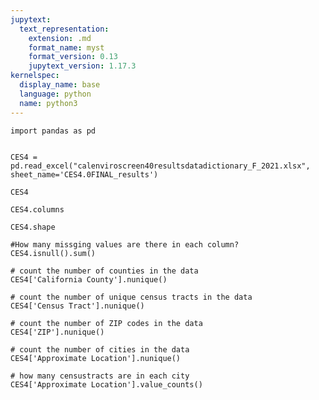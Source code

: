 ```yaml
---
jupytext:
  text_representation:
    extension: .md
    format_name: myst
    format_version: 0.13
    jupytext_version: 1.17.3
kernelspec:
  display_name: base
  language: python
  name: python3
---
```


```{code-cell} ipython3
import pandas as pd
```

```{code-cell} ipython3

CES4 = pd.read_excel("calenviroscreen40resultsdatadictionary_F_2021.xlsx", sheet_name='CES4.0FINAL_results')
```

```{code-cell} ipython3
CES4
```

```{code-cell} ipython3
CES4.columns
```

```{code-cell} ipython3
CES4.shape
```

```{code-cell} ipython3
#How many missging values are there in each column?
CES4.isnull().sum()
```

```{code-cell} ipython3
# count the number of counties in the data
CES4['California County'].nunique()
```

```{code-cell} ipython3
# count the number of unique census tracts in the data
CES4['Census Tract'].nunique()
```

```{code-cell} ipython3
# count the number of ZIP codes in the data
CES4['ZIP'].nunique()
```

```{code-cell} ipython3
# count the number of cities in the data
CES4['Approximate Location'].nunique()
```

```{code-cell} ipython3
# how many censustracts are in each city
CES4['Approximate Location'].value_counts()
```
